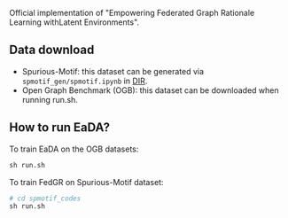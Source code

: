 Official implementation of "Empowering Federated Graph Rationale Learning withLatent Environments".

## Data download
- Spurious-Motif: this dataset can be generated via `spmotif_gen/spmotif.ipynb` in [DIR](https://github.com/Wuyxin/DIR-GNN/tree/main). 
- Open Graph Benchmark (OGB): this dataset can be downloaded when running run.sh.


## How to run EaDA?

To train EaDA on the OGB datasets:

```python
sh run.sh
```
To train FedGR on Spurious-Motif dataset:

```python
# cd spmotif_codes
sh run.sh
```





